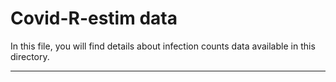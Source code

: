 # Covid-R-estim data

In this file, you will find details about infection counts data available in this directory.
- ---